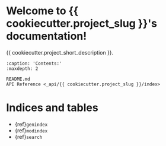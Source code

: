 # Welcome to {{ cookiecutter.project_slug }}'s documentation!

{{ cookiecutter.project_short_description }}.

```{toctree}
:caption: 'Contents:'
:maxdepth: 2

README.md
API Reference <_api/{{ cookiecutter.project_slug }}/index>
```

# Indices and tables

- {ref}`genindex`
- {ref}`modindex`
- {ref}`search`
